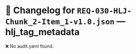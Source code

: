 # 📝 Changelog for `REQ-030-HLJ-Chunk_2-Item_1-v1.0.json` — **hlj_tag_metadata**

❌ No audit.yaml found.
